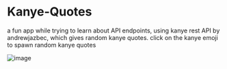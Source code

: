 # Kanye-Quotes
a fun app while trying to learn about API endpoints, using kanye rest API by andrewjazbec, which gives random kanye quotes.
click on the kanye emoji to spawn random kanye quotes

![image](https://github.com/kwame-Owusu/Kanye-Quotes/assets/98961379/4fbf6af8-98e7-404b-86df-9efa0f2fedab)

